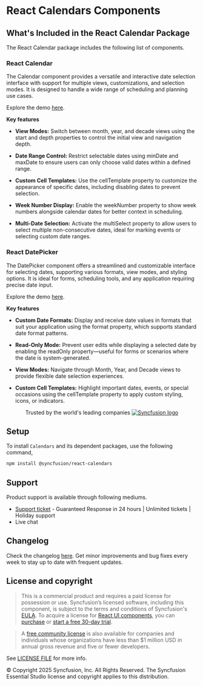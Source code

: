 # React Calendars Components

## What's Included in the React Calendar Package

The React Calendar package includes the following list of components.

### React Calendar

The Calendar component provides a versatile and interactive date selection interface with support for multiple views, customizations, and selection modes. It is designed to handle a wide range of scheduling and planning use cases.

Explore the demo [here](https://react.syncfusion.com/calendar).

**Key features**

- **View Modes:** Switch between month, year, and decade views using the start and depth properties to control the initial view and navigation depth.

- **Date Range Control:**  Restrict selectable dates using minDate and maxDate to ensure users can only choose valid dates within a defined range.

- **Custom Cell Templates:** Use the cellTemplate property to customize the appearance of specific dates, including disabling dates to prevent selection.

- **Week Number Display:** Enable the weekNumber property to show week numbers alongside calendar dates for better context in scheduling.

- **Multi-Date Selection:** Activate the multiSelect property to allow users to select multiple non-consecutive dates, ideal for marking events or selecting custom date ranges.

### React DatePicker

The DatePicker component offers a streamlined and customizable interface for selecting dates, supporting various formats, view modes, and styling options. It is ideal for forms, scheduling tools, and any application requiring precise date input.

Explore the demo [here](https://react.syncfusion.com/date-picker).

**Key features**

- **Custom Date Formats:** Display and receive date values in formats that suit your application using the format property, which supports standard date format patterns.

- **Read-Only Mode:** Prevent user edits while displaying a selected date by enabling the readOnly property—useful for forms or scenarios where the date is system-generated.

- **View Modes:** Navigate through Month, Year, and Decade views to provide flexible date selection experiences.

- **Custom Cell Templates:** Highlight important dates, events, or special occasions using the cellTemplate property to apply custom styling, icons, or indicators.

<p align="center">
Trusted by the world's leading companies
  <a href="https://www.syncfusion.com/">
    <img src="https://raw.githubusercontent.com/SyncfusionExamples/nuget-img/master/syncfusion/syncfusion-trusted-companies.webp" alt="Syncfusion logo">
  </a>
</p>

## Setup

To install `Calendars` and its dependent packages, use the following command,

```sh
npm install @syncfusion/react-calendars
```

## Support

Product support is available through following mediums.

* [Support ticket](https://support.syncfusion.com/support/tickets/create) - Guaranteed Response in 24 hours | Unlimited tickets | Holiday support
* Live chat

## Changelog
Check the changelog [here](https://github.com/syncfusion/react-ui-components/blob/master/components/calendars/CHANGELOG.md). Get minor improvements and bug fixes every week to stay up to date with frequent updates.

## License and copyright

> This is a commercial product and requires a paid license for possession or use. Syncfusion’s licensed software, including this component, is subject to the terms and conditions of Syncfusion's [EULA](https://www.syncfusion.com/eula/es/). To acquire a license for [React UI components](https://www.syncfusion.com/react-components), you can [purchase](https://www.syncfusion.com/sales/products) or [start a free 30-day trial](https://www.syncfusion.com/account/manage-trials/start-trials).

> A [free community license](https://www.syncfusion.com/products/communitylicense) is also available for companies and individuals whose organizations have less than $1 million USD in annual gross revenue and five or fewer developers.

See [LICENSE FILE](https://github.com/syncfusion/react-ui-components/blob/master/license?utm_source=npm&utm_campaign=notification) for more info.

&copy; Copyright 2025 Syncfusion, Inc. All Rights Reserved. The Syncfusion Essential Studio license and copyright applies to this distribution.
